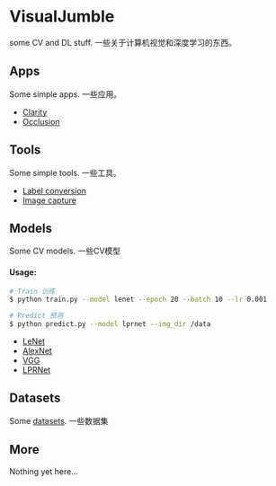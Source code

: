 # VisualJumble

some CV and DL stuff. 一些关于计算机视觉和深度学习的东西。

## Apps

Some simple apps. 一些应用。

- [Clarity](/app/clarity/)
- [Occlusion](/app/occlusion/)


## Tools

Some simple tools. 一些工具。

- [Label conversion](/tools/README.md)
- [Image capture]()


## Models

Some CV models. 一些CV模型

#### Usage:
```bash
# Train 训练
$ python train.py --model lenet --epoch 20 --batch 10 --lr 0.001

# Predict 预测
$ python predict.py --model lprnet --img_dir /data
```


- [LeNet](/models/lenet/lenet.py)
- [AlexNet](/models/alexnet/alexnet.py)
- [VGG](/models/vgg/vgg.py)
- [LPRNet](/models/lprnet/lprnet.py)


## Datasets

Some [datasets](/datasets/README.md). 一些数据集

## More

Nothing yet here...
